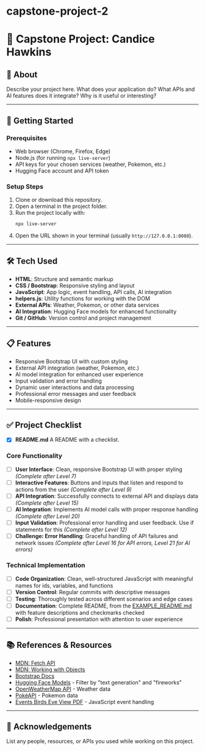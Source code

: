 # capstone-project-2


# 🎯 Capstone Project: Candice Hawkins
 

## 📖 About  
Describe your project here. What does your application do? What APIs and AI features does it integrate? Why is it useful or interesting?  

---

## 🚀 Getting Started  

### Prerequisites  
- Web browser (Chrome, Firefox, Edge)  
- Node.js (for running `npx live-server`)  
- API keys for your chosen services (weather, Pokemon, etc.)
- Hugging Face account and API token

### Setup Steps  
1. Clone or download this repository.  
2. Open a terminal in the project folder.  
3. Run the project locally with:  
   ```bash
   npx live-server
   ```  
4. Open the URL shown in your terminal (usually `http://127.0.0.1:8080`).  

---

## 🛠️ Tech Used  
- **HTML**: Structure and semantic markup
- **CSS / Bootstrap**: Responsive styling and layout  
- **JavaScript**: App logic, event handling, API calls, AI integration
- **helpers.js**: Utility functions for working with the DOM  
- **External APIs**: Weather, Pokemon, or other data services
- **AI Integration**: Hugging Face models for enhanced functionality
- **Git / GitHub**: Version control and project management

---

## 📋 Features  
- Responsive Bootstrap UI with custom styling
- External API integration (weather, Pokemon, etc.)
- AI model integration for enhanced user experience
- Input validation and error handling
- Dynamic user interactions and data processing
- Professional error messages and user feedback
- Mobile-responsive design

---

## ✅ Project Checklist  

 - [X] **README.md** A README with a checklist.

### Core Functionality
- [ ] **User Interface**: Clean, responsive Bootstrap UI with proper styling *(Complete after Level 7)*
- [ ] **Interactive Features**: Buttons and inputs that listen and respond to actions from the user *(Complete after Level 9)*
- [ ] **API Integration**: Successfully connects to external API and displays data *(Complete after Level 15)*
- [ ] **AI Integration**: Implements AI model calls with proper response handling *(Complete after Level 20)*
- [ ] **Input Validation**: Professional error handling and user feedback. Use if statements for this *(Complete after Level 12)*
- [ ] **Challenge: Error Handling**: Graceful handling of API failures and network issues *(Complete after Level 16 for API errors, Level 21 for AI errors)*

### Technical Implementation
- [ ] **Code Organization**: Clean, well-structured JavaScript with meaningful names for ids, variables, and functions
- [ ] **Version Control**: Regular commits with descriptive messages
- [ ] **Testing**: Thoroughly tested across different scenarios and edge cases
- [ ] **Documentation**: Complete README, from the [EXAMPLE_README.md](/codex-lv2-may-2025/guides/week8-capstone/EXAMPLE_README.html) with feature descriptions and checkmarks checked
- [ ] **Polish**: Professional presentation with attention to user experience

---

## 📚 References & Resources  
- [MDN: Fetch API](https://developer.mozilla.org/en-US/docs/Web/API/Fetch_API)  
- [MDN: Working with Objects](https://developer.mozilla.org/en-US/docs/Learn/JavaScript/Objects/Basics)  
- [Bootstrap Docs](https://getbootstrap.com/docs/5.3/getting-started/introduction/)  
- [Hugging Face Models](https://huggingface.co/models) - Filter by "text generation" and "fireworks"
- [OpenWeatherMap API](https://openweathermap.org/api) - Weather data
- [PokéAPI](https://pokeapi.co) - Pokemon data
- [Events Birds Eye View PDF](/codex-lv2-may-2025/resources/skill-guides/events-birds-eye-view.pdf) - JavaScript event handling

---

## 🙌 Acknowledgements  
List any people, resources, or APIs you used while working on this project.  


<!--

chore: - For maintenance tasks, setup, or non-functional changes (like adding files, updating dependencies, or initial project setup)
feature: - For new functionality or features you’re adding to your project
fix: - For bug fixes or corrections
docs: - For documentation changes
style: - For formatting, styling, or code style changes
refactor: - For code restructuring without changing functionality
-->
